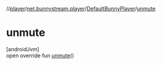 //[player](../../../index.md)/[net.bunnystream.player](../index.md)/[DefaultBunnyPlayer](index.md)/[unmute](unmute.md)

# unmute

[androidJvm]\
open override fun [unmute](unmute.md)()
